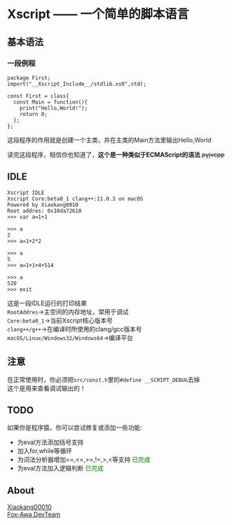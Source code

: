 # Xscript —— 一个简单的脚本语言

## 基本语法

### 一段例程
```
package First;
import("__Xscript_Include__/stdlib.xs0",std);

const First = class{
  const Main = function(){
    print("Hello,World!");
    return 0;
  };
};

```
这段程序的作用就是创建一个主类，并在主类的Main方法里输出Hello,World

读完这段程序，相信你也知道了，**这个是一种类似于ECMAScript的语法**.<s>pyjvcpp</s>

## IDLE
```     
Xscript IDLE
Xscript Core:beta0_1 clang++:11.0.3 on macOS
Powered by Xiaokang0010
Root addres: 0x10da72618
>>> var a=1+1

>>> a
2
>>> a=1+2*2

>>> a
5
>>> a=1+1+4+514

>>> a
520
>>> exit
```
这是一段IDLE运行的打印结果<br>
`RootAddres`->主空间的内存地址，常用于调试<br>
`Core:beta0_1`->当前Xscript核心版本号<br>
`clang++/g++`->在编译时所使用的clang/gcc版本号<br>
`macOS/Linux/Windows32/Windows64`->编译平台<br>

## 注意

在正常使用时，你必须把`src/const.h`里的`#define __SCRIPT_DEBUG`去掉<br>
这个是用来查看调试输出的！<br>

## TODO
如果你是程序猿，你可以尝试修复或添加一些功能:<br>
- 为eval方法添加括号支持
- 加入for,while等循环
- 为词法分析器增加==,<=,>=,!=,>,<等支持  <font color="green">已完成</font>
- 为eval方法加入逻辑判断  <font color="green">已完成</font>

## About

[Xiaokang00010](https://github.com/xiaokang00010)<br>
[Fox-Awa DevTeam](https://github.com/Fox-Awa)